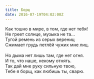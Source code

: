 ```yaml
---
title: Борщ
date: 2016-07-19T04:02:00Z
---
```


Как тошно в мире, в том, где нет тебя!<br />
Не греет солнце, музыка не та…<br />
Тугой ремень из серых верениц<br />
Сжимает грудь петлёй чужих мне лиц.<br />
<br />
Но дыма нет лишь там, где нет огня.<br />
И то, что наше, некому отнять.<br />
Так дай мне руку сильную твою,<br />
Тебе я борщ, как любишь ты, сварю.